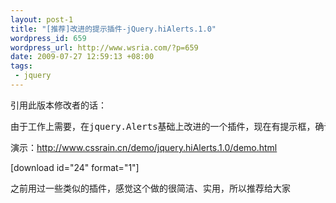 ```yaml
--- 
layout: post-1
title: "[推荐]改进的提示插件-jQuery.hiAlerts.1.0"
wordpress_id: 659
wordpress_url: http://www.wsria.com/?p=659
date: 2009-07-27 12:59:13 +08:00
tags: 
 - jquery
---
```

引用此版本修改者的话：
<pre>由于工作上需要，在jquery.Alerts基础上改进的一个插件，现在有提示框，确认框，输入框，弹出提示层，顶部浮动提示层5个效果，我重命名他为hiAlerts，hi表示招呼的意思，这个可能还要修改添加一些效果，所以暂定为1.0版吧</pre>



演示：<a href="http://www.cssrain.cn/demo/jquery.hiAlerts.1.0/demo.html">http://www.cssrain.cn/demo/jquery.hiAlerts.1.0/demo.html</a>

[download id="24" format="1"]

之前用过一些类似的插件，感觉这个做的很简洁、实用，所以推荐给大家
